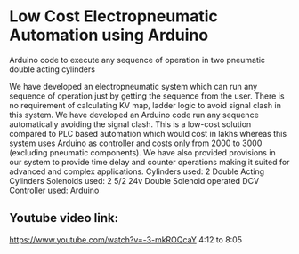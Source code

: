 # Low Cost Electropneumatic Automation using Arduino
Arduino code to execute any sequence of operation in two pneumatic double acting cylinders

We have developed an electropneumatic system which can run any sequence of operation just by getting the sequence from the user. There is no requirement of calculating KV map, ladder logic to avoid signal clash in this system. We have developed an Arduino code run any sequence automatically avoiding the signal clash. This is a low-cost solution compared to PLC based automation which would cost in lakhs whereas this system uses Arduino as controller and costs only from 2000 to 3000 (excluding pneumatic components). We have also provided provisions in our system to provide time delay and counter operations making it suited for advanced and complex applications. Cylinders used: 2 Double Acting Cylinders Solenoids used: 2 5/2 24v Double Solenoid operated DCV Controller used: Arduino

## Youtube video link:
https://www.youtube.com/watch?v=-3-mkROQcaY 4:12 to 8:05
